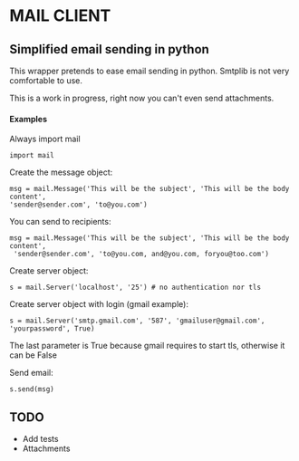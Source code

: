 # MAIL CLIENT
## Simplified email sending in python


This wrapper pretends to ease email sending in python. Smtplib is not very comfortable to use.


This is a work in progress, right now you can't even send attachments.

#### Examples
Always import mail

	import mail

Create the message object:

    msg = mail.Message('This will be the subject', 'This will be the body content', 
    'sender@sender.com', 'to@you.com')


You can send to recipients:

	msg = mail.Message('This will be the subject', 'This will be the body content',
	 'sender@sender.com', 'to@you.com, and@you.com, foryou@too.com')


Create server object:

	s = mail.Server('localhost', '25') # no authentication nor tls

Create server object with login (gmail example):

	s = mail.Server('smtp.gmail.com', '587', 'gmailuser@gmail.com', 'yourpassword', True)
	
The last parameter is True because gmail requires to start tls, otherwise it can be False

Send email:

	s.send(msg)


## TODO
* Add tests
* Attachments
